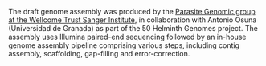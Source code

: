 [//]: # (Created by ./bin/manage_files.pl from ./species/Angiostrongylus_costaricensis/PRJEB494/Angiostrongylus_costaricensis_PRJEB494.assembly.html on Thu Jun 11 13:43:20 2020)
The draft genome assembly was produced by the [Parasite Genomic group at the Wellcome Trust Sanger Institute](http://www.sanger.ac.uk/research/projects/parasitegenomics/), in collaboration with Antonio Osuna (Universidad de Granada) as part of the 50 Helminth Genomes project. The assembly uses Illumina paired-end sequencing followed by an in-house genome assembly pipeline comprising various steps, including contig assembly, scaffolding, gap-filling and error-correction.

